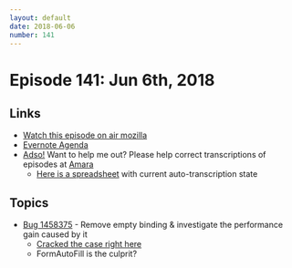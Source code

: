 ```yaml
---
layout: default
date: 2018-06-06
number: 141
---
```


# Episode 141: Jun 6th, 2018

## Links
* [Watch this episode on air mozilla](https://air.mozilla.org/the-joy-of-coding-episode-141/)
* [Evernote Agenda](https://www.evernote.com/l/AbIm2WYcK7xAP4LjLkQa_RjZikPTWnSXtdU)
* [Adso!](https://github.com/mikeconley/joy-of-coding-episode-guide/tree/master/utils/adso) Want to help me out? Please help correct transcriptions of episodes at [Amara](https://amara.org)
    * [Here is a spreadsheet](https://docs.google.com/spreadsheets/d/1LiDWBkZ762LZQDYyFPmiXEGCJLT7cnLiAh3inehjdWc/edit#gid=0) with current auto-transcription state

## Topics

* [Bug 1458375](https://bugzilla.mozilla.org/show_bug.cgi?id=1458375) - Remove empty binding & investigate the performance gain caused by it
    * [Cracked the case right here](https://bugzilla.mozilla.org/show_bug.cgi?id=1458375#c28)
    * FormAutoFill is the culprit? 


